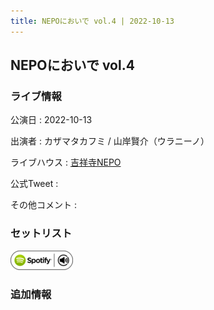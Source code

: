 ```yaml
---
title: NEPOにおいで vol.4 | 2022-10-13
---
```

## NEPOにおいで vol.4

### ライブ情報

公演日
:    2022-10-13

出演者
:    カザマタカフミ / 山岸賢介（ウラニーノ）

ライブハウス
:    [吉祥寺NEPO](livehouse044.html)

公式Tweet
:    []()

その他コメント
:    

### セットリスト


[![play with spotify](images/spotify-icon.png)](https://open.spotify.com/playlist/4RvqkrBAf8zy6vWPYGoYnI)





### 追加情報





